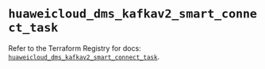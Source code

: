 # `huaweicloud_dms_kafkav2_smart_connect_task`

Refer to the Terraform Registry for docs: [`huaweicloud_dms_kafkav2_smart_connect_task`](https://registry.terraform.io/providers/huaweicloud/huaweicloud/1.71.1/docs/resources/dms_kafkav2_smart_connect_task).
